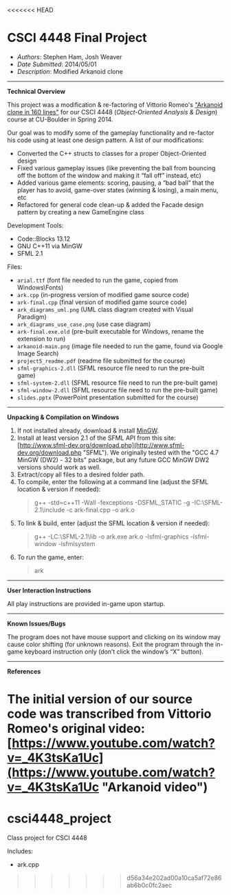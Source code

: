 <<<<<<< HEAD
# CSCI 4448 Final Project #

- *Authors*:			Stephen Ham, Josh Weaver
- *Date Submitted*: 	2014/05/01
- *Description*: 		Modified Arkanoid clone

------------------
**Technical Overview**

This project was a modification & re-factoring of Vittorio Romeo's ["Arkanoid clone in 160 lines"](https://isocpp.org/blog/2013/11/arkanoid "video") for our CSCI 4448 (*Object-Oriented Analysis & Design*) course at CU-Boulder in Spring 2014.

Our goal was to modify some of the gameplay functionality and re-factor his code using at least one design pattern. A list of our modifications:

- Converted the C++ structs to classes for a proper Object-Oriented design
- Fixed various gameplay issues (like preventing the ball from bouncing off the bottom of the window and making it “fall off” instead, etc)
- Added various game elements: scoring, pausing, a “bad ball” that the player has to avoid, game-over states (winning & losing), a main menu, etc
- Refactored for general code clean-up & added the Facade design pattern by creating a new GameEngine class

Development Tools:

- Code::Blocks 13.12
- GNU C++11 via MinGW
- SFML 2.1

Files:

- `arial.ttf` (font file needed to run the game, copied from Windows\Fonts)
- `ark.cpp` (in-progress version of modified game source code)
- `ark-final.cpp` (final version of modified game source code)
- `ark_diagrams_uml.png` (UML class diagram created with Visual Paradigm)
- `ark_diagrams_use_case.png` (use case diagram)
- `ark-final.exe.old` (pre-built executable for Windows, rename the extension to run)
- `arkanoid-main.png` (image file needed to run the game, found via Google Image Search)
- `project5_readme.pdf` (readme file submitted for the course)
- `sfml-graphics-2.dll` (SFML resource file need to run the pre-built game)
- `sfml-system-2.dll` (SFML resource file need to run the pre-built game)
- `sfml-window-2.dll` (SFML resource file need to run the pre-built game)
- `slides.pptx` (PowerPoint presentation submitted for the course)

------------------------------------------
**Unpacking & Compilation on Windows**

1. If not installed already, download & install [MinGW](http://www.mingw.org/ "MinGW").
2. Install at least version 2.1 of the SFML API from this site: [http://www.sfml-dev.org/download.php](http://www.sfml-dev.org/download.php "SFML"). We originally tested with the "GCC 4.7 MinGW (DW2) - 32 bits" package, but any future GCC MinGW DW2 versions should work as well.
3. Extract/copy all files to a desired folder path.
4. To compile, enter the following at a command line (adjust the SFML location & version if needed):
	> g++ -std=c++11 -Wall -fexceptions -DSFML_STATIC -g -IC:\SFML-2.1\include -c ark-final.cpp -o ark.o
5. To link & build, enter (adjust the SFML location & version if needed):
	> g++ -LC:\SFML-2.1\lib -o ark.exe ark.o -lsfml-graphics -lsfml-window -lsfmlsystem
6. To run the game, enter:
	> ark

-----------------------------
**User Interaction Instructions**

All play instructions are provided in-game upon startup.

-----------------------------
**Known Issues/Bugs**

The program does not have mouse support and clicking on its window may cause color shifting (for unknown reasons). Exit the program through the in-game keyboard instruction only (don’t click the window’s “X” button).

----------
**References**

The initial version of our source code was transcribed from Vittorio Romeo's original video: [https://www.youtube.com/watch?v=_4K3tsKa1Uc](https://www.youtube.com/watch?v=_4K3tsKa1Uc "Arkanoid video")
=======
csci4448_project
================

Class project for CSCI 4448

Includes:
* ark.cpp
>>>>>>> d56a34e202ad00a10ca5af72e86ab6b0c0fc2aec

